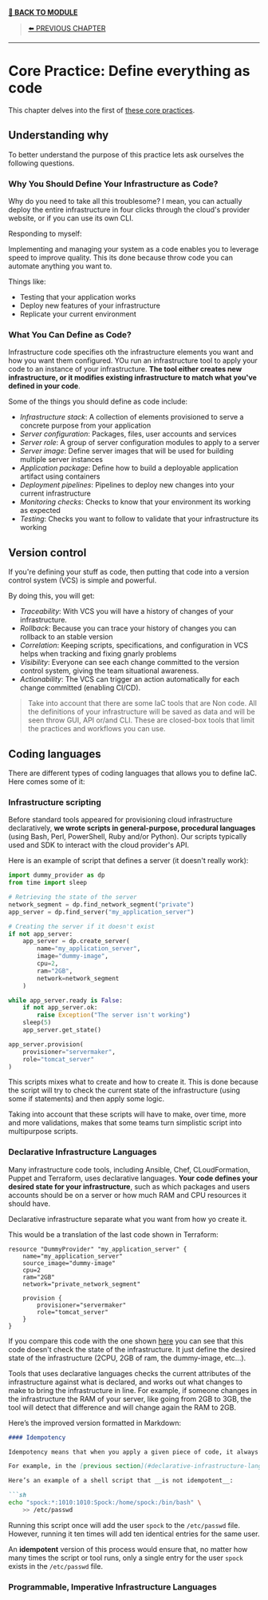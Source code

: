 [__🧭 BACK TO MODULE__](../README.md)

> [⬅️ PREVIOUS CHAPTER](./3-infrastructure-as-platform.md)

---

# Core Practice: Define everything as code

This chapter delves into the first of [these core practices](./1-infrastructure-as-code.md#the-core-practices). 

## Understanding why

To better understand the purpose of this practice lets ask ourselves the following questions.

### Why You Should Define Your Infrastructure as Code?

Why do you need to take all this troublesome? I mean, you can actually deploy the entire infrastructure in four clicks through the cloud's provider website, or if you can use its own CLI.

Responding to myself:

Implementing and managing your system as a code enables you to leverage speed to improve quality. This its done because throw code you can automate anything you want to.

Things like:
- Testing that your application works
- Deploy new features of your infrastructure
- Replicate your current environment

### What You Can Define as Code?

Infrastructure code specifies oth the infrastructure elements you want and how you want them configured. YOu run an infrastructure tool to apply your code to an instance of your infrastructure. __The tool either creates new infrastructure, or it modifies existing infrastructure to match what you've defined in your code__.

Some of the things you should define as code include:
- _Infrastructure stack_: A collection of elements provisioned to serve a concrete purpose from your application
- _Server configuration_: Packages, files, user accounts and services
- _Server role_: A group of server configuration modules to apply to a server
- _Server image_: Define server images that will be used for building multiple server instances
- _Application package_: Define how to build a deployable application artifact using containers
- _Deployment pipelines_: Pipelines to deploy new changes into your current infrastructure
- _Monitoring checks_: Checks to know that your environment its working as expected
- _Testing_: Checks you want to follow to validate that your infrastructure its working

## Version control

If you're defining your stuff as code, then putting that code into a version control system (VCS) is simple and powerful.

By doing this, you will get:
- _Traceability_: With VCS you will have a history of changes of your infrastructure.
- _Rollback_: Because you can trace your history of changes you can rollback to an stable version
- _Correlation_: Keeping scripts, specifications, and configuration in VCS helps when tracking and fixing gnarly problems
- _Visibility_: Everyone can see each change committed to the version control system, giving the team situational awareness.
- _Actionability_: The VCS can trigger an action automatically for each change committed (enabling CI/CD).

> Take into account that there are some IaC tools that are Non code. All the definitions of your infrastructure will be saved as data and will be seen throw GUI, API or/and CLI. These are closed-box tools that limit the practices and workflows you can use.

## Coding languages

There are different types of coding languages that allows you to define IaC. Here comes some of it:

### Infrastructure scripting

Before standard tools appeared for provisioning cloud infrastructure declaratively, __we wrote scripts in general-purpose, procedural languages__ (using Bash, Perl, PowerShell, Ruby and/or Python). Our scripts typically used and SDK to interact with the cloud provider's API.

Here is an example of script that defines a server (it doesn't really work):
```py
import dummy_provider as dp
from time import sleep

# Retrieving the state of the server
network_segment = dp.find_network_segment("private")
app_server = dp.find_server("my_application_server")

# Creating the server if it doesn't exist
if not app_server:
    app_server = dp.create_server(
        name="my_application_server",
        image="dummy-image",
        cpu=2,
        ram="2GB",
        network=network_segment
    )

while app_server.ready is False:
    if not app_server.ok:
        raise Exception("The server isn't working")
    sleep(5)
    app_server.get_state()

app_server.provision(
    provisioner="servermaker",
    role="tomcat_server"
)
```

This scripts mixes what to create and how to create it. This is done because the script will try to check the current state of the infrastructure (using some if statements) and then apply some logic.

Taking into account that these scripts will have to make, over time, more and more validations, makes that some teams turn simplistic script into multipurpose scripts.

### Declarative Infrastructure Languages


Many infrastructure code tools, including Ansible, Chef, CLoudFormation, Puppet and Terraform, uses declarative languages. __Your code defines your desired state for your infrastructure__, such as which packages and users accounts should be on a server or how much RAM and CPU resources it should have.

Declarative infrastructure separate what you want from how yo create it.

This would be a translation of the last code shown in Terraform:
```hcl
resource "DummyProvider" "my_application_server" {
    name="my_application_server"
    source_image="dummy-image"
    cpu=2
    ram="2GB"
    network="private_network_segment"

    provision {
        provisioner="servermaker"
        role="tomcat_server"
    }
}
```

If you compare this code with the one shown [here](#infrastructure-scripting) you can see that this code doesn't check the state of the infrastructure. It just define the desired state of the infrastructure (2CPU, 2GB of ram, the dummy-image, etc...).

Tools that uses declarative languages checks the current attributes of the infrastructure against what is declared, and works out what changes to make to bring the infrastructure in line. For example, if someone changes in the infrastructure the RAM of your server, like going from 2GB to 3GB, the tool will detect that difference and will change again the RAM to 2GB.

Here’s the improved version formatted in Markdown:

````markdown
#### Idempotency

Idempotency means that when you apply a given piece of code, it always produces the same result — no matter how many times you run it.  

For example, in the [previous section](#declarative-infrastructure-languages), we saw code that describes a desired state. If the tool implementing that code is designed correctly, it will __always__ produce the same output. This ensures the server remains in the desired state. If someone makes manual changes that are not defined in the code, the tool will detect the configuration drift and automatically correct it by reapplying the desired configuration.

Here’s an example of a shell script that __is not idempotent__:

```sh
echo "spock:*:1010:1010:Spock:/home/spock:/bin/bash" \
    >> /etc/passwd
````

Running this script once will add the user `spock` to the `/etc/passwd` file. However, running it ten times will add ten identical entries for the same user.

An __idempotent__ version of this process would ensure that, no matter how many times the script or tool runs, only a single entry for the user `spock` exists in the `/etc/passwd` file.

### Programmable, Imperative Infrastructure Languages

